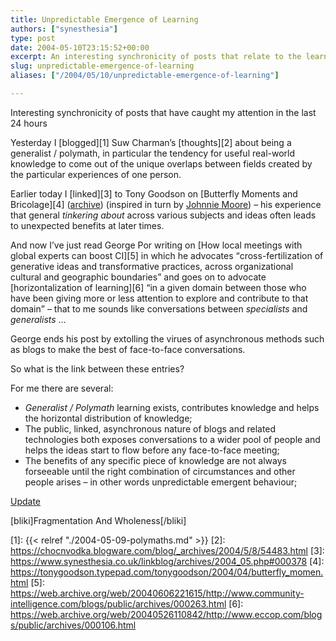 ```yaml
---
title: Unpredictable Emergence of Learning
authors: ["synesthesia"]
type: post
date: 2004-05-10T23:15:52+00:00
excerpt: An interesting synchronicity of posts that relate to the learning that happens between areas of expertise.
slug: unpredictable-emergence-of-learning 
aliases: ["/2004/05/10/unpredictable-emergence-of-learning"]

---
```

Interesting synchronicity of posts that have caught my attention in the last 24 hours

Yesterday I [blogged][1] Suw Charman&#8217;s [thoughts][2] about being a generalist / polymath, in particular the tendency for useful real-world knowledge to come out of the unique overlaps between fields created by the particular experiences of one person.

Earlier today I [linked][3] to Tony Goodson on [Butterfly Moments and Bricolage][4] ([archive](https://web.archive.org/web/20040519140227/https://tonygoodson.typepad.com/tonygoodson/2004/04/butterfly_momen.html)) (inspired in turn by [Johnnie Moore](https://www.johnniemoore.com/butterfly-moments)) &#8211; his experience that general _tinkering about_ across various subjects and ideas often leads to unexpected benefits at later times.

And now I&#8217;ve just read George Por writing on [How local meetings with global experts can boost CI][5] in which he advocates <q cite="https://www.community-intelligence.com/blogs/public/archives/000263.html">cross-fertilization of generative ideas and transformative practices, across organizational cultural and geographic boundaries</q> and goes on to advocate [horizontalization of learning][6] <q>in a given domain between those who have been giving more or less attention to explore and contribute to that domain</q> &#8211; that to me sounds like conversations between _specialists_ and _generalists_ &#8230; 

George ends his post by extolling the virues of asynchronous methods such as blogs to make the best of face-to-face conversations.

So what is the link between these entries?

For me there are several:

  * _Generalist / Polymath_ learning exists, contributes knowledge and helps the horizontal distribution of knowledge;
  * The public, linked, asynchronous nature of blogs and related technologies both exposes conversations to a wider pool of people and helps the ideas start to flow before any face-to-face meeting;
  * The benefits of any specific piece of knowledge are not always forseeable until the right combination of circumstances and other people arises &#8211; in other words unpredictable emergent behaviour;

<ins datetime="2004-05-11T17:18:09+00:00">Update</ins>

[bliki]Fragmentation And Wholeness[/bliki]

 [1]: {{< relref "./2004-05-09-polymaths.md" >}}
 [2]: https://chocnvodka.blogware.com/blog/_archives/2004/5/8/54483.html
 [3]: https://www.synesthesia.co.uk/linkblog/archives/2004_05.php#000378
 [4]: https://tonygoodson.typepad.com/tonygoodson/2004/04/butterfly_momen.html
 [5]: https://web.archive.org/web/20040606221615/http://www.community-intelligence.com/blogs/public/archives/000263.html
 [6]: https://web.archive.org/web/20040526110842/http://www.eccop.com/blogs/public/archives/000106.html
